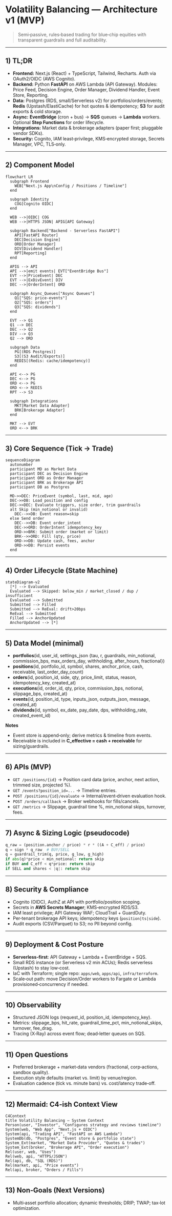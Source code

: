 # Volatility Balancing — Architecture v1 (MVP)

> Semi‑passive, rules‑based trading for blue‑chip equities with transparent guardrails and full auditability.

---

## 1) TL;DR
- **Frontend:** Next.js (React) + TypeScript, Tailwind, Recharts. Auth via OAuth2/OIDC (AWS Cognito).
- **Backend:** Python **FastAPI** on AWS Lambda (API Gateway). Modules: Price Feed, Decision Engine, Order Manager, Dividend Handler, Event Store, Reporting.
- **Data:** Postgres (RDS, small/Serverless v2) for portfolios/orders/events; **Redis** (Upstash/ElastiCache) for hot quotes & idempotency; **S3** for audit exports & cold storage.
- **Async:** **EventBridge** (cron + bus) → **SQS** queues → **Lambda** workers. Optional **Step Functions** for order lifecycle.
- **Integrations:** Market data & brokerage adapters (paper first; pluggable vendor SDKs).
- **Security:** Cognito, IAM least‑privilege, KMS‑encrypted storage, Secrets Manager, VPC, TLS‑only.

---

## 2) Component Model
```mermaid
flowchart LR
  subgraph Frontend
    WEB["Next.js App\nConfig / Positions / Timeline"]
  end

  subgraph Identity
    COG[Cognito OIDC]
  end

  WEB -->|OIDC| COG
  WEB -->|HTTPS JSON| APIG[API Gateway]

  subgraph Backend["Backend - Serverless FastAPI"]
    API[FastAPI Router]
    DEC[Decision Engine]
    ORD[Order Manager]
    DIV[Dividend Handler]
    RPT[Reporting]
  end

  APIG --> API
  API -->|emit events| EVT["EventBridge Bus"]
  EVT -->|PriceEvent| DEC
  EVT -->|ExDivEvent| DIV
  DEC -->|OrderIntent| ORD

  subgraph Async_Queues["Async Queues"]
    Q1["SQS: price-events"]
    Q2["SQS: orders"]
    Q3["SQS: dividends"]
  end

  EVT --> Q1
  Q1 --> DEC
  DEC --> Q2
  DIV --> Q3
  Q2 --> ORD

  subgraph Data
    PG[(RDS Postgres)]
    S3[(S3 Audit/Exports)]
    REDIS[(Redis: cache/idempotency)]
  end

  API <--> PG
  DEC <--> PG
  ORD <--> PG
  ORD <--> REDIS
  RPT --> S3

  subgraph Integrations
    MKT[Market Data Adapter]
    BRK[Brokerage Adapter]
  end

  MKT --> EVT
  ORD <--> BRK
```

---

## 3) Core Sequence (Tick → Trade)
```mermaid
sequenceDiagram
  autonumber
  participant MD as Market Data
  participant DEC as Decision Engine
  participant ORD as Order Manager
  participant BRK as Brokerage API
  participant DB as Postgres

  MD->>DEC: PriceEvent (symbol, last, mid, age)
  DEC->>DB: Load position and config
  DEC->>DEC: Evaluate triggers, size order, trim guardrails
  alt Skip (min_notional or invalid)
    DEC-->>DB: Event reason=skip
  else Send order
    DEC-->>DB: Event order_intent
    DEC->>ORD: OrderIntent idempotency_key
    ORD->>BRK: Submit order (market or limit)
    BRK-->>ORD: Fill (qty, price)
    ORD->>DB: Update cash, fees, anchor
    ORD->>DB: Persist events
  end
```

---

## 4) Order Lifecycle (State Machine)
```mermaid
stateDiagram-v2
  [*] --> Evaluated
  Evaluated --> Skipped: below_min / market_closed / dup / insufficient
  Evaluated --> Submitted
  Submitted --> Filled
  Submitted --> ReEval: drift>20bps
  ReEval --> Submitted
  Filled --> AnchorUpdated
  AnchorUpdated --> [*]
```

---

## 5) Data Model (minimal)
- **portfolios**(id, user_id, settings_json {tau, r, guardrails, min_notional, commission_bps, max_orders_day, withholding, after_hours, fractional})
- **positions**(id, portfolio_id, symbol, shares, anchor_price, cash, receivable, last_order_day_count)
- **orders**(id, position_id, side, qty, price_limit, status, reason, idempotency_key, created_at)
- **executions**(id, order_id, qty, price, commission_bps, notional, slippage_bps, created_at)
- **events**(id, position_id, type, inputs_json, outputs_json, message, created_at)
- **dividends**(id, symbol, ex_date, pay_date, dps, withholding_rate, created_event_id)

**Notes**
- Event store is append‑only; derive metrics & timeline from events.
- Receivable is included in **C_effective = cash + receivable** for sizing/guardrails.

---

## 6) APIs (MVP)
- `GET /positions/{id}` → Position card data (price, anchor, next action, trimmed size, projected %).
- `GET /events?position_id=...` → Timeline entries.
- `POST /positions/{id}/evaluate` → Internal/event‑driven evaluation hook.
- `POST /orders/callback` → Broker webhooks for fills/cancels.
- `GET /metrics` → Slippage, guardrail time %, min_notional skips, turnover, fees.

---

## 7) Async & Sizing Logic (pseudocode)
```python
q_raw = (position.anchor / price) * r * ((A + C_eff) / price)
q = sign * q_raw  # BUY/SELL
q = guardrail_trim(q, price, g_low, g_high)
if abs(q)*price < min_notional: return skip
if BUY and C_eff < q*price: return skip
if SELL and shares < |q|: return skip
```

---

## 8) Security & Compliance
- Cognito (OIDC), AuthZ at API with portfolio/position scoping.
- Secrets in **AWS Secrets Manager**; KMS‑encrypted RDS/S3.
- IAM least privilege; API Gateway WAF; CloudTrail + GuardDuty.
- Per‑tenant brokerage API keys; idempotency keys (`position|ts|side`).
- Audit exports (CSV/Parquet) to S3; no PII beyond config.

---

## 9) Deployment & Cost Posture
- **Serverless‑first**: API Gateway + Lambda + EventBridge + SQS.
- Small RDS instance (or Serverless v2 min ACUs); Redis serverless (Upstash) to stay low‑cost.
- IaC with Terraform; single repo: `apps/web`, `apps/api`, `infra/terraform`.
- Scale‑out path: move Decision/Order workers to Fargate or Lambda provisioned‑concurrency if needed.

---

## 10) Observability
- Structured JSON logs (request_id, position_id, idempotency_key).
- Metrics: slippage_bps, hit_rate, guardrail_time_pct, min_notional_skips, turnover, fee_drag.
- Tracing (X‑Ray) across event flow; dead‑letter queues on SQS.

---

## 11) Open Questions
- Preferred brokerage + market‑data vendors (fractional, corp‑actions, sandbox quality).
- Execution style defaults (market vs. limit) by venue/region.
- Evaluation cadence (tick vs. minute bars) vs. cost/latency trade‑off.

---

## 12) Mermaid: C4‑ish Context View
```mermaid
C4Context
title Volatility Balancing – System Context
Person(user, "Investor", "Configures strategy and reviews timeline")
System(web, "Web App", "Next.js + OIDC")
System(api, "Trading API", "FastAPI on AWS Lambda")
SystemDb(db, "Postgres", "Event store & portfolio state")
System_Ext(market, "Market Data Provider", "Quotes & trades")
System_Ext(broker, "Brokerage API", "Order execution")
Rel(user, web, "Uses")
Rel(web, api, "HTTPS/JSON")
Rel(api, db, "SQL (RDS)")
Rel(market, api, "Price events")
Rel(api, broker, "Orders / Fills")
```

---

## 13) Non‑Goals (Next Versions)
- Multi‑asset portfolio allocation; dynamic thresholds; DRIP; TWAP; tax‑lot optimization.
